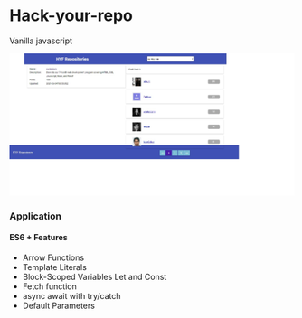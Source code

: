 # Hack-your-repo

Vanilla javascript

<img src="./HYR.jpg" title="HYR"/>

### Application

#### ES6 + Features

- Arrow Functions
- Template Literals
- Block-Scoped Variables Let and Const
- Fetch function
- async await with try/catch
- Default Parameters
